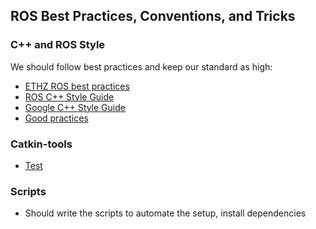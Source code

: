 ## ROS Best Practices, Conventions, and Tricks

### C++ and ROS Style
We should follow best practices and keep our standard as high:

* [ETHZ ROS best practices](https://github.com/ethz-asl/ros_best_practices)
* [ROS C++ Style Guide](http://wiki.ros.org/CppStyleGuide)
* [Google C++ Style Guide](https://google.github.io/styleguide/cppguide.html)
* [Good practices](https://x-team.com/blog/good-programming-practices-blog-post-wip/)


### Catkin-tools

* [Test](https://catkin-tools.readthedocs.io/en/latest/verbs/catkin_build.html#building-and-running-tests)


### Scripts

* Should write the scripts to automate the setup, install dependencies
